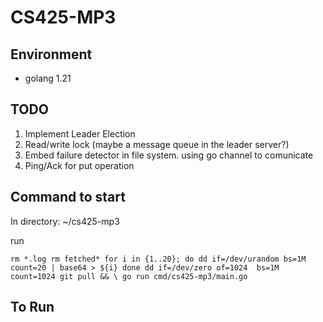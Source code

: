 # CS425-MP3

## Environment
* golang 1.21


## TODO
1. Implement Leader Election
2. Read/write lock (maybe a message queue in the leader server?)
3. Embed failure detector in file system. using go channel to comunicate
4. Ping/Ack for put operation
    
## Command to start
In directory: ~/cs425-mp3

run 

`
rm *.log
rm fetched*
for i in {1..20}; do
  dd if=/dev/urandom bs=1M count=20 | base64 > ${i}
done
dd if=/dev/zero of=1024  bs=1M  count=1024
git pull && \
go run cmd/cs425-mp3/main.go
`


## To Run
